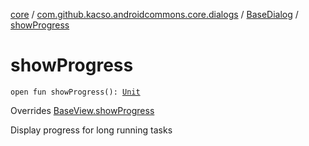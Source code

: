 [core](../../index.md) / [com.github.kacso.androidcommons.core.dialogs](../index.md) / [BaseDialog](index.md) / [showProgress](./show-progress.md)

# showProgress

`open fun showProgress(): `[`Unit`](https://kotlinlang.org/api/latest/jvm/stdlib/kotlin/-unit/index.html)

Overrides [BaseView.showProgress](../../com.github.kacso.androidcommons.core.views/-base-view/show-progress.md)

Display progress for long running tasks


